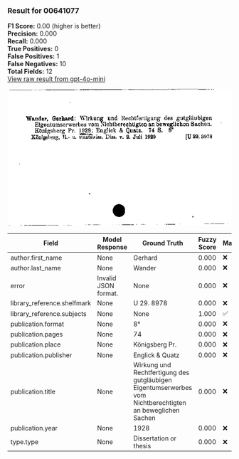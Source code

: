 ### Result for 00641077
**F1 Score:** 0.00 (higher is better)<br>**Precision:** 0.000<br>**Recall:** 0.000<br>**True Positives:** 0<br>**False Positives:** 1<br>**False Negatives:** 10<br>**Total Fields:** 12<br>[View raw result from gpt-4o-mini](https://github.com/RISE-UNIBAS/humanities_data_benchmark/blob/main/results/2025-10-03/T0164/request_T0164_00641077.json)

<img src="https://github.com/RISE-UNIBAS/humanities_data_benchmark/blob/main/benchmarks/zettelkatalog/images/00641077.jpg?raw=true" alt="00641077" width="600px">

| Field | Model Response | Ground Truth | Fuzzy Score | Match |
|-------|----------------|--------------|-------------|-------|
| author.first_name | None | Gerhard | 0.000 | ❌ |
| author.last_name | None | Wander | 0.000 | ❌ |
| error | Invalid JSON format. | None | 0.000 | ❌ |
| library_reference.shelfmark | None | U 29. 8978 | 0.000 | ❌ |
| library_reference.subjects | None | None | 1.000 | ✅ |
| publication.format | None | 8° | 0.000 | ❌ |
| publication.pages | None | 74 | 0.000 | ❌ |
| publication.place | None | Königsberg Pr. | 0.000 | ❌ |
| publication.publisher | None | Englick & Quatz | 0.000 | ❌ |
| publication.title | None | Wirkung und Rechtfertigung des gutgläubigen Eigentumserwerbes vom Nichtberechtigten an beweglichen Sachen | 0.000 | ❌ |
| publication.year | None | 1928 | 0.000 | ❌ |
| type.type | None | Dissertation or thesis | 0.000 | ❌ |
